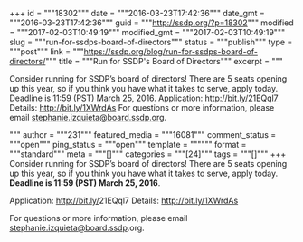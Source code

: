 +++
id = """18302"""
date = """2016-03-23T17:42:36"""
date_gmt = """2016-03-23T17:42:36"""
guid = """http://ssdp.org/?p=18302"""
modified = """2017-02-03T10:49:19"""
modified_gmt = """2017-02-03T10:49:19"""
slug = """run-for-ssdps-board-of-directors"""
status = """publish"""
type = """post"""
link = """https://ssdp.org/blog/run-for-ssdps-board-of-directors/"""
title = """Run for SSDP&#039;s Board of Directors"""
excerpt = """<p>Consider running for SSDP&#8217;s board of directors! There are 5 seats opening up this year, so if you think you have what it takes to serve, apply today. Deadline is 11:59 (PST) March 25, 2016. Application: http://bit.ly/21EQql7 Details: http://bit.ly/1XWrdAs For questions or more information, please email stephanie.izquieta@board.ssdp.org.</p>
"""
author = """231"""
featured_media = """16081"""
comment_status = """open"""
ping_status = """open"""
template = """"""
format = """standard"""
meta = """[]"""
categories = """[24]"""
tags = """[]"""
+++
Consider running for SSDP&#8217;s board of directors! There are 5 seats opening up this year, so if you think you have what it takes to serve, apply today. <strong>Deadline is <span class="aBn" tabindex="0" data-term="goog_1376785264"><span class="aQJ">11:59 (PST)</span></span> <span class="aBn" tabindex="0" data-term="goog_1376785265"><span class="aQJ">March 25, 2016</span></span></strong>.

Application: <a href="http://bit.ly/21EQql7" target="_blank" rel="nofollow">http://bit.ly/<wbr />21EQql7</a>
Details: <a href="http://l.facebook.com/l.php?u=http%3A%2F%2Fbit.ly%2F1XWrdAs&amp;h=HAQGvUQFXAQFqv8yGw4caX5rdo6F6_2i7LuVCSDQtuq3ojg&amp;enc=AZOPMKrCoBC5p8QHp8Qh9_isihdmdiHwgEgR-xiStOcAiXRdC9mXP0Edlwi_W2PYmQbJFtUq4JZJDat7bI7C8s0Luuv8_OgVOzc2lvdiHM6cYMv3kcAdQHxgxhOFzKpjNtBQD5BM4aj_tH40s1aGVLLzQSY00shooCXbpWVyrb0bJBze5dZ8vP4clvfWn-5gbHk&amp;s=1" target="_blank" rel="nofollow">http://bit.ly/1XWrdAs</a>
<div>

For questions or more information, please email <a href="mailto:stephanie.izquieta@board.ssdp.org" target="_blank">stephanie.izquieta@board.ssdp.<wbr />org</a>.

</div>
